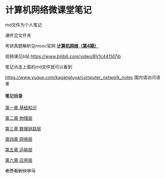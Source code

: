 # 计算机网络微课堂笔记
md文件为个人笔记

课件见文件夹

考研真题解析见mooc官网 [**计算机网络（第4期）**](https://www.xueyinonline.com/detail/216843891)

视频课见b站 https://www.bilibili.com/video/BV1c4411d7jb

笔记点击上面的md文件就可以看到

https://www.yuque.com/kagangtuya/computer_network_notes
国内请访问语雀
#### 笔记目录

[第一章 基础知识](https://github.com/kagangtuya-star/ComputerNetworkNotes/blob/main/%E8%AE%A1%E7%AE%97%E6%9C%BA%E7%BD%91%E7%BB%9C%E5%BE%AE%E8%AF%BE%E5%A0%82%E7%AC%94%E8%AE%B0%E7%AC%AC%E4%B8%80%E7%AB%A0.md) 

[第二章 物理层](https://github.com/kagangtuya-star/ComputerNetworkNotes/blob/main/%E8%AE%A1%E7%AE%97%E6%9C%BA%E7%BD%91%E7%BB%9C%E5%BE%AE%E8%AF%BE%E5%A0%82%E7%AC%94%E8%AE%B0%E7%AC%AC%E4%BA%8C%E7%AB%A0.md)

[第三章 数据链路层](https://github.com/kagangtuya-star/ComputerNetworkNotes/blob/main/%E8%AE%A1%E7%AE%97%E6%9C%BA%E7%BD%91%E7%BB%9C%E5%BE%AE%E8%AF%BE%E5%A0%82%E7%AC%94%E8%AE%B0%E7%AC%AC%E4%B8%89%E7%AB%A0.md)

[第四章 网络层](https://github.com/kagangtuya-star/ComputerNetworkNotes/blob/main/%E8%AE%A1%E7%AE%97%E6%9C%BA%E7%BD%91%E7%BB%9C%E5%BE%AE%E8%AF%BE%E5%A0%82%E7%AC%94%E8%AE%B0%E7%AC%AC%E5%9B%9B%E7%AB%A0.md)

[第五章 运输层](https://github.com/kagangtuya-star/ComputerNetworkNotes/blob/main/计算机网络微课堂笔记第五章.md)

[第六章 应用层](https://github.com/kagangtuya-star/ComputerNetworkNotes/blob/main/计算机网络微课堂笔记第六章.md)

~~老贾看到快学习~~
